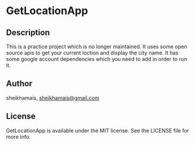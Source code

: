 # GetLocationApp

## Description

This is a practice project which is no longer maintained. It uses some open source apis to get your current loction and display the city name. It has some google account dependencies which you need to add in order to run it.

## Author

sheikhamais, sheikhamais@gmail.com

## License

GetLocationApp is available under the MIT license. See the LICENSE file for more info.
